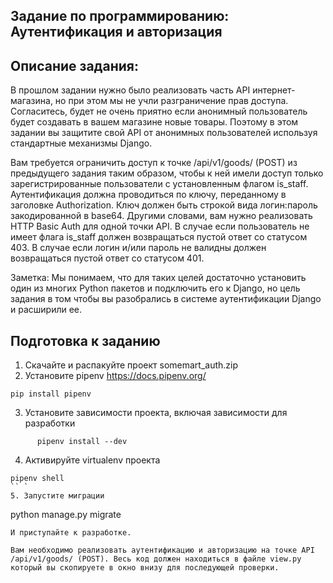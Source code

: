 ## Задание по программированию: Аутентификация и авторизация
## Описание задания:

В прошлом задании нужно было реализовать часть API интернет-магазина, но при этом мы не учли разграничение прав доступа. Согласитесь, будет не очень приятно если анонимный пользователь будет создавать в вашем магазине новые товары. Поэтому в этом задании вы защитите свой API от анонимных пользователей используя стандартные механизмы Django.

Вам требуется ограничить доступ к точке /api/v1/goods/ (POST) из предыдущего задания таким образом, чтобы к ней имели доступ только зарегистрированные пользователи с установленным флагом is_staff. Аутентификация должна проводиться по ключу, переданному в заголовке Authorization. Ключ должен быть строкой вида логин:пароль закодированной в base64. Другими словами, вам нужно реализовать HTTP Basic Auth для одной точки API. В случае если пользователь не имеет флага is_staff должен возвращаться пустой ответ со статусом 403. В случае если логин и/или пароль не валидны должен возвращаться пустой ответ со статусом 401.

Заметка: Мы понимаем, что для таких целей достаточно установить один из многих Python пакетов и подключить его к Django, но цель задания в том чтобы вы разобрались в системе аутентификации Django и расширили ее.

## Подготовка к заданию

1. Скачайте и распакуйте проект somemart_auth.zip
2. Установите pipenv https://docs.pipenv.org/
```
pip install pipenv
```
3. Установите зависимости проекта, включая зависимости для разработки
```
      pipenv install --dev
```
4. Активируйте virtualenv проекта
```
pipenv shell
`` `
5. Запустите миграции
```
python manage.py migrate
```
И приступайте к разработке.

Вам необходимо реализовать аутентификацию и авторизацию на точке API /api/v1/goods/ (POST). Весь код должен находиться в файле view.py который вы скопируете в окно внизу для последующей проверки.
